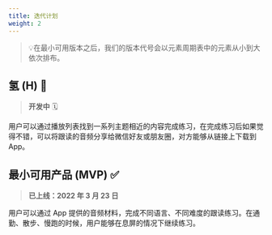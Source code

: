 ```yaml
---
title: 迭代计划
weight: 2
---
```


> 💡在最小可用版本之后，我们的版本代号会以元素周期表中的元素从小到大依次排布。

## 氢 (H) 🚧

> **开发中** 🗓

用户可以通过播放列表找到一系列主题相近的内容完成练习，在完成练习后如果觉得不错，可以将跟读的音频分享给微信好友或朋友圈，对方能够从链接上下载到 App。

## 最小可用产品 (MVP) ✅

> **已上线：2022 年 3 月 23 日**

用户可以通过 App 提供的音频材料，完成不同语言、不同难度的跟读练习。在通勤、散步、慢跑的时候，用户能够在息屏的情况下继续练习。

